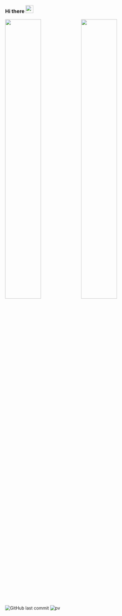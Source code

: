 ### Hi there <img src="https://media.giphy.com/media/hvRJCLFzcasrR4ia7z/giphy.gif" width="25px">

<img 
   src="https://github-readme-stats.vercel.app/api?username=vstacked&show_icons=true&theme=tokyonight&count_private=true"
   width="48%" />
<img 
   src="https://github-readme-stats.vercel.app/api/wakatime?username=vstacked&theme=tokyonight&langs_count=5"
   width="48%" />

![GitHub last commit](https://img.shields.io/github/last-commit/vstacked/vstacked)
![pv](https://pageview.vercel.app/?github_user=vstacked)

<!--
**vstacked/vstacked** is a ✨ _special_ ✨ repository because its `README.md` (this file) appears on your GitHub profile.

Here are some ideas to get you started:

- 🔭 I’m currently working on ...
- 🌱 I’m currently learning ...
- 👯 I’m looking to collaborate on ...
- 🤔 I’m looking for help with ...
- 💬 Ask me about ...
- 📫 How to reach me: ...
- 😄 Pronouns: ...
- ⚡ Fun fact: ...
-->

